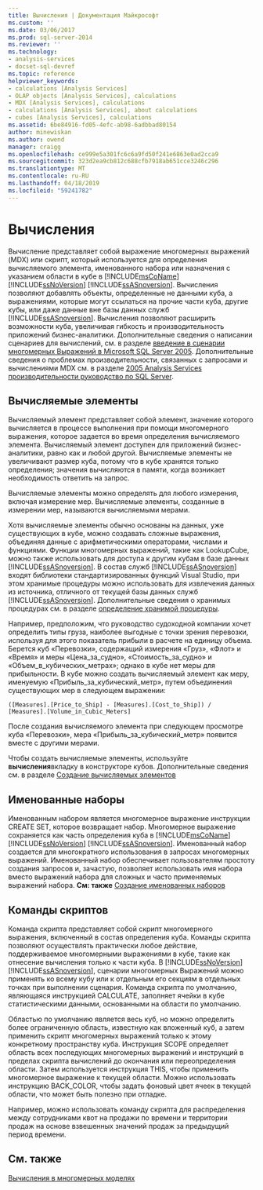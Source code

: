 ```yaml
---
title: Вычисления | Документация Майкрософт
ms.custom: ''
ms.date: 03/06/2017
ms.prod: sql-server-2014
ms.reviewer: ''
ms.technology:
- analysis-services
- docset-sql-devref
ms.topic: reference
helpviewer_keywords:
- calculations [Analysis Services]
- OLAP objects [Analysis Services], calculations
- MDX [Analysis Services], calculations
- calculations [Analysis Services], about calculations
- cubes [Analysis Services], calculations
ms.assetid: 6be84916-fd05-4efc-ab98-6adbbad80154
author: minewiskan
ms.author: owend
manager: craigg
ms.openlocfilehash: ce999e5a301fc6c6a9fd50f241e6863e0ad2cca9
ms.sourcegitcommit: 323d2ea9cb812c688cfb7918ab651cce3246c296
ms.translationtype: MT
ms.contentlocale: ru-RU
ms.lasthandoff: 04/18/2019
ms.locfileid: "59241782"
---
```

# <a name="calculations"></a>Вычисления
  Вычисление представляет собой выражение многомерных выражений (MDX) или скрипт, который используется для определения вычисляемого элемента, именованного набора или назначения с указанием области в кубе в [!INCLUDE[msCoName](../../includes/msconame-md.md)] [!INCLUDE[ssNoVersion](../../includes/ssnoversion-md.md)] [!INCLUDE[ssASnoversion](../../includes/ssasnoversion-md.md)]. Вычисления позволяют добавлять объекты, определенные не данными куба, а выражениями, которые могут ссылаться на прочие части куба, другие кубы, или даже данные вне базы данных служб [!INCLUDE[ssASnoversion](../../includes/ssasnoversion-md.md)]. Вычисления позволяют расширить возможности куба, увеличивая гибкость и производительность приложений бизнес-аналитики. Дополнительные сведения о написании сценариев для вычислений, см. в разделе [введение в сценарии многомерных Выражений в Microsoft SQL Server 2005](https://go.microsoft.com/fwlink/?LinkId=81892). Дополнительные сведения о проблемах производительности, связанных с запросами и вычислениями MDX см. в разделе [2005 Analysis Services производительности руководство по SQL Server](https://docsbay.net/Microsoft-SQL-Server-2005-Analysis-Services-Performance-Guide).  
  
## <a name="calculated-members"></a>Вычисляемые элементы  
 Вычисляемый элемент представляет собой элемент, значение которого вычисляется в процессе выполнения при помощи многомерного выражения, которое задается во время определения вычисляемого элемента. Вычисляемый элемент доступен для приложений бизнес-аналитики, равно как и любой другой. Вычисляемые элементы не увеличивают размер куба, потому что в кубе хранятся только определения; значения вычисляются в памяти, когда возникает необходимость ответить на запрос.  
  
 Вычисляемые элементы можно определять для любого измерения, включая измерение мер. Вычисляемые элементы, созданные в измерении мер, называются вычисляемыми мерами.  
  
 Хотя вычисляемые элементы обычно основаны на данных, уже существующих в кубе, можно создавать сложные выражения, объединяя данные с арифметическими операторами, числами и функциями. Функции многомерных выражений, такие как LookupCube, можно также использовать для доступа к другим кубам в базе данных [!INCLUDE[ssASnoversion](../../includes/ssasnoversion-md.md)]. В состав служб [!INCLUDE[ssASnoversion](../../includes/ssasnoversion-md.md)] входят библиотеки стандартизированных функций Visual Studio, при этом хранимые процедуры можно использовать для извлечения данных из источника, отличного от текущей базы данных служб [!INCLUDE[ssASnoversion](../../includes/ssasnoversion-md.md)]. Дополнительные сведения о хранимых процедурах см. в разделе [определение хранимой процедуры](../multidimensional-models-extending-olap-stored-procedures/defining-stored-procedures.md).  
  
 Например, предположим, что руководство судоходной компании хочет определить типы груза, наиболее выгодные с точки зрения перевозки, используя для этого показатель прибыли в расчете на единицу объема. Берется куб «Перевозки», содержащий измерения «Груз», «Флот» и «Время» и меры «Цена_за_судно», «Стоимость_за_судно» и «Объем_в_кубических_метрах»; однако в кубе нет меры для прибыльности. В кубе можно создать вычисляемый элемент как меру, именуемую «Прибыль_за_кубический_метр», путем объединения существующих мер в следующем выражении:  
  
```  
([Measures].[Price_to_Ship] - [Measures].[Cost_to_Ship]) /  
[Measures].[Volume_in_Cubic_Meters]  
```  
  
 После создания вычисляемого элемента при следующем просмотре куба «Перевозки», мера «Прибыль_за_кубический_метр» появится вместе с другими мерами.  
  
 Чтобы создать вычисляемые элементы, используйте **вычисления**вкладку в конструкторе кубов. Дополнительные сведения см. в разделе [Создание вычисляемых элементов](../multidimensional-models/create-calculated-members.md)  
  
## <a name="named-sets"></a>Именованные наборы  
 Именованным набором является многомерное выражение инструкции CREATE SET, которое возвращает набор. Многомерное выражение сохраняется как часть определения куба в [!INCLUDE[msCoName](../../includes/msconame-md.md)] [!INCLUDE[ssNoVersion](../../includes/ssnoversion-md.md)] [!INCLUDE[ssASnoversion](../../includes/ssasnoversion-md.md)]. Именованный набор создается для многократного использования в запросах многомерных выражений. Именованный набор обеспечивает пользователям простоту создания запросов и, зачастую, позволяет использовать имя набора вместо выражений набора для сложных и часто применяемых выражений набора. **См: также** [Создание именованных наборов](../multidimensional-models/create-named-sets.md)  
  
## <a name="script-commands"></a>Команды скриптов  
 Команда скрипта представляет собой скрипт многомерного выражения, включенный в состав определения куба. Команды скрипта позволяют осуществлять практически любое действие, поддерживаемое многомерными выражениями в кубе, такие как отнесение вычисления только к части куба. В [!INCLUDE[ssNoVersion](../../includes/ssnoversion-md.md)] [!INCLUDE[ssASnoversion](../../includes/ssasnoversion-md.md)], сценарии многомерных Выражений можно применять ко всему кубу или к отдельным его секциям в отдельных точках при выполнении сценария. Команда скрипта по умолчанию, являющаяся инструкцией CALCULATE, заполняет ячейки в кубе статистическими данными, основанными на области по умолчанию.  
  
 Областью по умолчанию является весь куб, но можно определить более ограниченную область, известную как вложенный куб, а затем применить скрипт многомерных выражений только к этому конкретному пространству куба. Инструкция SCOPE определяет область всех последующих многомерных выражений и инструкций в пределах скрипта вычислений до окончания или переопределения области. Затем используется инструкция THIS, чтобы применить многомерное выражение к текущей области. Можно использовать инструкцию BACK_COLOR, чтобы задать фоновый цвет ячеек в текущей области, что может быть полезно при отладке.  
  
 Например, можно использовать команду скрипта для распределения между сотрудниками квот на продажи по времени и территории продаж на основе взвешенных значений продаж за предыдущий период времени.  
  
## <a name="see-also"></a>См. также  
 [Вычисления в многомерных моделях](../multidimensional-models/calculations-in-multidimensional-models.md)  
  
  
